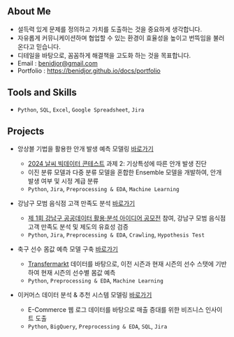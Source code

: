 ## About Me
- 설득력 있게 문제를 정의하고 가치를 도출하는 것을 중요하게 생각합니다.
- 자유롭게 커뮤니케이션하며 협업할 수 있는 환경이 효율성을 높이고 번뜩임을 불러온다고 믿습니다.
- 디테일을 바탕으로, 꼼꼼하게 해결책을 고도화 하는 것을 목표합니다.
- Email : benidjor@gmail.com
- Portfolio : https://benidjor.github.io/docs/portfolio

## Tools and Skills
- `Python`, `SQL`, `Excel`, `Google Spreadsheet`, `Jira`

## Projects
- 앙상블 기법을 활용한 안개 발생 예측 모델링 [바로가기](https://github.com/benidjor/weather-contest)
  - [2024 날씨 빅데이터 콘테스트](https://bd.kma.go.kr/contest/) 과제 2: 기상특성에 따른 안개 발생 진단
  - 이진 분류 모델과 다중 분류 모델을 혼합한 Ensemble 모델을 개발하여, 안개 발생 여부 및 시정 계급 분류
  - `Python`, `Jira`, `Preprocessing & EDA`, `Machine Learning`

- 강남구 모범 음식점 고객 만족도 분석 [바로가기](https://github.com/benidjor/model-restaurant-in-gangnam)
  - [제 1회 강남구 공공데이터 활용·분석 아이디어 공모전](https://linkareer.com/activity/172958) 참여, 강남구 모범 음식점 고객 만족도 분석 및 제도의 유효성 검증
  - `Python`, `Jira`, `Preprocessing & EDA`, `Crawling`, `Hypothesis Test`

- 축구 선수 몸값 예측 모델 구축 [바로가기](https://github.com/benidjor/player-value-prediction-from-transfermarkt.git)
  - [Transfermarkt](https://www.transfermarkt.com/) 데이터를 바탕으로, 이전 시즌과 현재 시즌의 선수 스탯에 기반하여 현재 시즌의 선수별 몸값 예측
  - `Python`, `Preprocessing & EDA`, `Machine Learning`
    
- 이커머스 데이터 분석 & 추천 시스템 모델링 [바로가기](https://github.com/benidjor/ecommerce-behavior-data-analysis)
  - E-Commerce 웹 로그 데이터를 바탕으로 매출 증대를 위한 비즈니스 인사이트 도출
  - `Python`, `BigQuery`, `Preprocessing & EDA`, `SQL`, `Jira`

<!--
**benidjor/benidjor** is a ✨ _special_ ✨ repository because its `README.md` (this file) appears on your GitHub profile.

Here are some ideas to get you started:

- 🔭 I’m currently working on ...
- 🌱 I’m currently learning ...
- 👯 I’m looking to collaborate on ...
- 🤔 I’m looking for help with ...
- 💬 Ask me about ...
- 📫 How to reach me: ...
- 😄 Pronouns: ...
- ⚡ Fun fact: ...
-->
